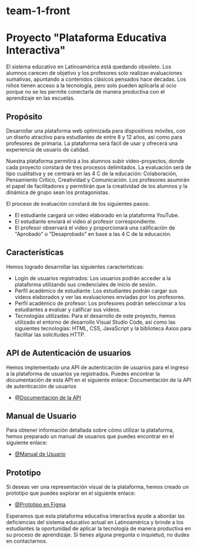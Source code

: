 # team-1-front


# Proyecto "Plataforma Educativa Interactiva"

El sistema educativo en Latinoamérica está quedando obsoleto. Los alumnos carecen de objetivo y los profesores solo realizan evaluaciones sumativas, apuntando a contenidos clásicos pensados hace décadas. Los niños tienen acceso a la tecnología, pero solo pueden aplicarla al ocio porque no se les permite conectarla de manera productiva con el aprendizaje en las escuelas.

## Propósito

Desarrollar una plataforma web optimizada para dispositivos móviles, con un diseño atractivo para estudiantes de entre 8 y 12 años, así como para profesores de primaria. La plataforma será fácil de usar y ofrecerá una experiencia de usuario de calidad.

Nuestra plataforma permitirá a los alumnos subir video-proyectos, donde cada proyecto constará de tres procesos delimitados. La evaluación será de tipo cualitativa y se centrará en las 4 C de la educación: Colaboración, Pensamiento Crítico, Creatividad y Comunicación. Los profesores asumirán el papel de facilitadores y permitirán que la creatividad de los alumnos y la dinámica de grupo sean los protagonistas.

El proceso de evaluación constará de los siguientes pasos:

- El estudiante cargará un video elaborado en la plataforma YouTube.
- El estudiante enviará el video al profesor correspondiente.
- El profesor observará el video y proporcionará una calificación de "Aprobado" o "Desaprobado" en base a las 4 C de la educación.


## Características

Hemos logrado desarrollar las siguientes características:

- Login de usuarios registrados: Los usuarios podrán acceder a la plataforma utilizando sus credenciales de inicio de sesión.
- Perfil académico de estudiante: Los estudiantes podrán cargar sus videos elaborados y ver las evaluaciones enviadas por los profesores.
- Perfil académico de profesor: Los profesores podrán seleccionar a los estudiantes a evaluar y calificar sus videos.
- Tecnologías utilizadas: Para el desarrollo de este proyecto, hemos utilizado el entorno de desarrollo Visual Studio Code, así como las siguientes tecnologías: HTML, CSS, JavaScript y la biblioteca Axios para facilitar las solicitudes HTTP.


## API de Autenticación de usuarios

Hemos implementado una API de autenticación de usuarios para el ingreso a la plataforma de usuarios ya registrados. Puedes encontrar la documentación de esta API en el siguiente enlace: Documentación de la API de autenticación de usuarios

- [@Documentacion de la API](https://team-fusion-backend-kvzy.onrender.com/docs/#/)


## Manual de Usuario

Para obtener información detallada sobre cómo utilizar la plataforma, hemos preparado un manual de usuarios que puedes encontrar en el siguiente enlace:

- [@Manual de Usuario](https://www.behance.net/gallery/171356513/Manual-de-usuario-Plataforma-de-Evaluacion-EdVisto)
## Prototipo

Si deseas ver una representación visual de la plataforma, hemos creado un prototipo que puedes explorar en el siguiente enlace: 

- [@Prototipo en Figma](https://www.figma.com/proto/bCq8PnaTSKVTxb7pkeegfn/proto-funcional-edvisto?node-id=2-986&starting-point-node-id=2%3A986)

Esperamos que esta plataforma educativa interactiva ayude a abordar las deficiencias del sistema educativo actual en Latinoamérica y brinde a los estudiantes la oportunidad de aplicar la tecnología de manera productiva en su proceso de aprendizaje. Si tienes alguna pregunta o inquietud, no dudes en contactarnos.
